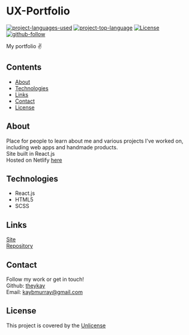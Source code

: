 # UX-Portfolio

<!-- [![Netlify Status](https://api.netlify.com/api/v1/badges/dee17323-f4dd-4bd0-9a67-2825953d9073/deploy-status)](https://app.netlify.com/sites/kind-ritchie-a8f6c9/deploys) -->
[![project-languages-used](https://img.shields.io/github/languages/count/theykay/design?color=important)](https://github.com/theykay/design)
[![project-top-language](https://img.shields.io/github/languages/top/theykay/design?color=blueviolet)](https://github.com/theykay/design)
[![License](https://img.shields.io/github/license/theykay/design)](https://github.com/theykay/design/blob/main/LICENSE)
[![github-follow](https://img.shields.io/github/followers/theykay?label=Follow&logoColor=purple&style=social)](https://github.com/theykay)

My portfolio ✌

## Contents
* [About](#about)
* [Technologies](#technologies)
* [Links](#links)
* [Contact](#contact)
* [License](#license)

## About
Place for people to learn about me and various projects I've worked on, including web apps and handmade products.\
Site built in React.js\
Hosted on Netlify [here](https://kind-ritchie-a8f6c9.netlify.app/)

## Technologies
* React.js
* HTML5
* SCSS

## Links
[Site](https://kind-ritchie-a8f6c9.netlify.app/)\
[Repository](https://github.com/theykay/design)

## Contact
Follow my work or get in touch!\
Github: [theykay](https://github.com/theykay)\
Email: [kaybmurray@gmail.com](mailto:kaybmurray@gmail.com)

## License
This project is covered by the [Unlicense](https://choosealicense.com/licenses/unlicense/)